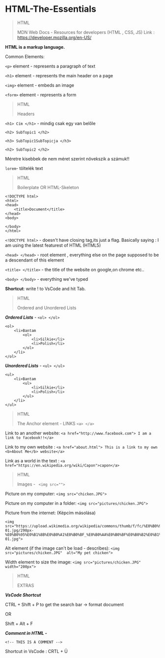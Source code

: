 # HTML-The-Essentials

>  
> HTML
> 
> MDN Web Docs - Resources for developers (HTML , CSS,  JS)
> Link : https://developer.mozilla.org/en-US/
> 
**HTML is a markup language.**

Common Elements:

```<p>``` element - represents a paragraph of text

```<h1>``` element - represents the main header on a page

```<img>``` element - embeds an image

```<form>``` element - represents a form
 

>HTML
>
> Headers
>
  
```<h1> Cím </h1>``` - mindig csak egy van belőle

```<h2> SubTopic1 </h2>```

```<h3> SubTopic1SubTopicja </h3>```

```<h2> SubTopic2 </h2>```

Méretre kisebbek de nem méret szerint növekszik a számuk!!

```lorem```- töltelék text
  

> HTML
> 
> Boilerplate OR HTML-Skeleton
>

```
<!DOCTYPE html> 
<html>
<head>
    <title>Document</title>
</head>
<body>
    
</body>
</html>
```
  
```<!DOCTYPE html>``` - doesn't have closing tag,its just a flag. Basically saying : I am using the  latest featurest of HTML (HTML5)

```<head> </head>``` - root element , everything else on the page supposed to be a descendant of this element

```<title> </title>```  - the title of the website on google,on chrome etc..

```<body> </body>``` - everything we've typed

**Shortcut**: write ! to VsCode and hit Tab.

> HTML
>
> Ordered and Unordered Lists
>

***Ordered Lists*** - ```<ol> </ol>```
```
<ol>
    <li>Bantam
        <ol>
            <li>Silkie</li>
            <li>Polish</li>
        </ol>
    </li>
</ol>
```

***Unordered Lists*** - ```<ul> </ul>```


```
<ul>
    <li>Bantam
        <ul>
            <li>Silkie</li>
            <li>Polish</li>
        </ul>
    </li>
</ul>
```

> HTML
>
> The Anchor element - LINKS  ```<a> </a>``` 
>

Link to an another website:  ```<a href="http://www.facebook.com"> I am a link to facebook!!</a>```

Link to my own website : ```<a href="about.html"> This is a link to my own <b>About Me</b> website</a>```

Link as a world in the text : ```<a href="https://en.wikipedia.org/wiki/Capon">capon</a>```

> HTML
>
> Images - ``` <img src="">``` 
>

Picture on my computer: ```<img src="chicken.JPG">```

Picture on my computer in a folder: ```<img src="pictures/chicken.JPG">```

Picture from the internet: (Képcím másolása)
```
<img src="https://upload.wikimedia.org/wikipedia/commons/thumb/f/fc/%E0%B0%95%E0%B1%8B%E0%B0%A1%E0%B0%BF_%E0%B0%AA%E0%B0%BF%E0%B0%B2%E0%B1%8D%E0%B0%B2IMG20191207080730-01.jpg/298px-%E0%B0%95%E0%B1%8B%E0%B0%A1%E0%B0%BF_%E0%B0%AA%E0%B0%BF%E0%B0%B2%E0%B1%8D%E0%B0%B2IMG20191207080730-01.jpg">
```

Alt element (if the image can't be load - describes): ```<img src="pictures/chicken.JPG"  alt="My pet chicken">```

Width element to size the image: ```<img src="pictures/chicken.JPG" width="200px">```

> HTML
>
> EXTRAS
>

***VsCode Shortcut***

CTRL + Shift + P to get the search bar
-> format document

OR

Shift + Alt + F


***Comment in HTML - <!-- -->***

```<!-- THIS IS A COMMENT -->```

Shortcut in VsCode : CRTL + Ü
